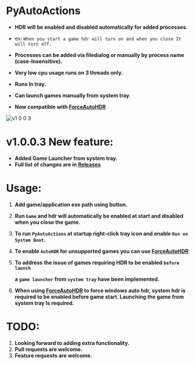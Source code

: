 # PyAutoActions


- **HDR will be enabled and disabled automatically for added processes.**


- ex: `When you start a game hdr will turn on and when you close It will turn off.`
- **Processes can be added via filedialog or manually by process name (case-Insensitive).**
- **Very low cpu usage runs on 3 threads only.**
- **Runs In tray.**
- **Can launch games manually from system tray**.
- **Now compatible with [ForceAutoHDR](https://github.com/7gxycn08/ForceAutoHDR)**


![v1 0 0 3](https://github.com/7gxycn08/PyAutoActions/assets/121936658/07d09a8d-d6a7-4626-ac3f-8bb8a1aaa94e)



# v1.0.0.3 New feature:
- **Added Game Launcher from system tray.**
- **Full list of changes are in [Releases](https://github.com/7gxycn08/PyAutoActions/releases/tag/v1.0.0.3)**

# Usage:
1. **Add game/application exe path using button.**
2. **Run `Game` and hdr will automatically be enabled at start and disabled when you close the game.**
3. **To run `PyAutoActions` at startup right-click tray icon and enable `Run on System Boot`.**
4. **To enable `AutoHDR` for unsupported games you can use [ForceAutoHDR](https://github.com/7gxycn08/ForceAutoHDR)**
5. **To address the issue of games requiring HDR to be enabled `before launch`**
  
  
   **a `game launcher` from `system tray` have been implemented.**
6. **When using [ForceAutoHDR](https://github.com/7gxycn08/ForceAutoHDR) to force windows auto hdr, system hdr is required to be enabled before game start. Launching the game from system tray Is required.**


# TODO:
1. **Looking forward to adding extra functionality.**
2. **Pull requests are welcome.**
3. **Feature requests are welcome.**
